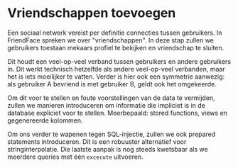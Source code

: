 # Vriendschappen toevoegen
Een sociaal netwerk vereist per definitie connecties tussen gebruikers. In FriendFace spreken we over "vriendschappen". In deze stap zullen we gebruikers toestaan mekaars profiel te bekijken en vriendschap te sluiten.

Dit houdt een veel-op-veel verband tussen gebruikers en andere gebruikers in. Dit werkt technisch hetzelfde als andere veel-op-veel verbanden, maar het is iets moeilijker te vatten. Verder is hier ook een symmetrie aanwezig: als gebruiker A bevriend is met gebruiker B, geldt ook het omgekeerde.

Om dit voor te stellen en foute voorstellingen van de data te vermijden, zullen we manieren introduceren om informatie die impliciet is in de database expliciet voor te stellen. Meerbepaald: stored functions, views en gegenereerde kolommen.

Om ons verder te wapenen tegen SQL-injectie, zullen we ook prepared statements introduceren. Dit is een robuuster alternatief voor stringinterpolatie. Die laatste aanpak is nog steeds kwetsbaar als we meerdere queries met één `excecute` uitvoeren.
